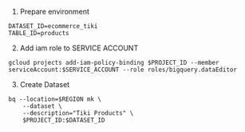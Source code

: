 1. Prepare environment
```
DATASET_ID=ecommerce_tiki
TABLE_ID=products
```

2. Add iam role to SERVICE ACCOUNT 
```
gcloud projects add-iam-policy-binding $PROJECT_ID --member serviceAccount:$SERVICE_ACCOUNT --role roles/bigquery.dataEditor
```

3. Create Dataset
```
bq --location=$REGION mk \
    --dataset \
    --description="Tiki Products" \
    $PROJECT_ID:$DATASET_ID
```